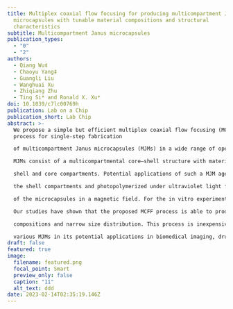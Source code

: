 ```yaml
---
title: Multiplex coaxial flow focusing for producing multicompartment Janus
  microcapsules with tunable material compositions and structural
  characteristics
subtitle: Multicompartment Janus microcapsules
publication_types:
  - "0"
  - "2"
authors:
  - Qiang Wu‡
  - Chaoyu Yang‡
  - Guangli Liu
  - Wanghuai Xu
  - Zhiqiang Zhu
  - Ting Si* and Ronald X. Xu*
doi: 10.1039/c7lc00769h
publication: Lab on a Chip
publication_short: Lab Chip
abstract: >-
  We propose a simple but efficient multiplex coaxial flow focusing (MCFF)
  process for single-step fabrication

  of multicompartment Janus microcapsules (MJMs) in a wide range of operating parameters. The produced

  MJMs consist of a multicompartmental core–shell structure with material compositions tunable in individual

  shell and core compartments. Potential applications of such a MJM agent are demonstrated in both benchtop and in vitro experiments. For the benchtop experiment, magnetic nanoparticles are loaded into one of

  the shell compartments and photopolymerized under ultraviolet light for controlled alignment and rotation

  of the microcapsules in a magnetic field. For the in vitro experiment, four different types of cells are encapsulated in the desired compartments of sodium alginate MJMs and co-cultured for seven days. By increasing the number of coaxial needles, we are also able to produce MJMs with three or more compartments.

  Our studies have shown that the proposed MCFF process is able to produce MJMs with desired material

  compositions and narrow size distribution. This process is inexpensive and scalable for mass production of

  various MJMs in its potential applications in biomedical imaging, drug delivery, and regenerative medicine
draft: false
featured: true
image:
  filename: featured.png
  focal_point: Smart
  preview_only: false
  caption: "11"
  alt_text: ddd
date: 2023-02-14T02:35:19.146Z
---
```

